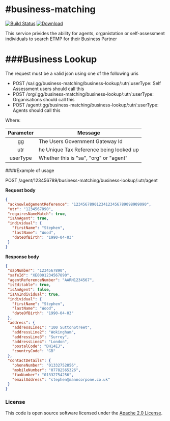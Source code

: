 #business-matching
=============
[![Build Status](https://travis-ci.org/hmrc/business-matching.svg?branch=master)](https://travis-ci.org/hmrc/business-matching) [ ![Download](https://api.bintray.com/packages/hmrc/releases/business-matching/images/download.svg) ](https://bintray.com/hmrc/releases/business-matching/_latestVersion)

This service privides the ability for agents, organistation or self-assessment individuals to search ETMP for their Business Partner

###Business Lookup
=====

The request must be a valid json using one of the following uris
- POST    /sa/:gg/business-matching/business-lookup/:utr/:userType: Self Assessment users should call this
- POST    /org/:gg/business-matching/business-lookup/:utr/:userType: Organisations should call this
- POST    /agent/:gg/business-matching/business-lookup/:utr/:userType: Agents should call this

Where:

| Parameter | Message                      |
|:--------:|------------------------------|
|    gg    | The Users Government Gateway Id  |
|   utr    | he Unique Tax Reference being looked up |
| userType | Whether this is "sa", "org" or "agent" |


####Example of usage

 POST /agent/123456789/business-matching/business-lookup/:utr/agent

 **Request body**

 ```json
{
  "acknowledgementReference": "12345678901234123456789098909090",
  "utr": "1234567890",
  "requiresNameMatch": true,
  "isAnAgent": true,
  "individual": {
    "firstName": "Stephen",
    "lastName": "Wood",
    "dateOfBirth": "1990-04-03"
  }
}
 ```
 **Response body**

 ```json
{
  "sapNumber": "1234567890",
  "safeId": "XE0001234567890",
  "agentReferenceNumber": "AARN1234567",
  "isEditable": true,
  "isAnAgent": false,
  "isAnIndividual": true,
  "individual": {
    "firstName": "Stephen",
    "lastName": "Wood",
    "dateOfBirth": "1990-04-03"
  },
  "address": {
    "addressLine1": "100 SuttonStreet",
    "addressLine2": "Wokingham",
    "addressLine3": "Surrey",
    "addressLine4": "London",
    "postalCode": "DH14EJ",
    "countryCode": "GB"
  },
  "contactDetails": {
    "phoneNumber": "01332752856",
    "mobileNumber": "07782565326",
    "faxNumber": "01332754256",
    "emailAddress": "stephen@manncorpone.co.uk"
  }
}
 ```


### License

This code is open source software licensed under the [Apache 2.0 License]("http://www.apache.org/licenses/LICENSE-2.0.html").

